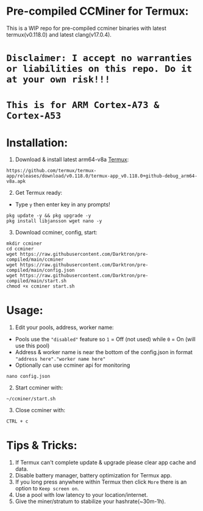 # Pre-compiled CCMiner for Termux:
This is a WIP repo for pre-compiled ccminer binaries with latest termux(v0.118.0) and latest clang(v17.0.4).

# **`Disclaimer: I accept no warranties or liabilities on this repo. Do it at your own risk!!!`**

# **`This is for ARM Cortex-A73 & Cortex-A53`**

# Installation:
1. Download & install latest arm64-v8a [Termux](https://github.com/termux/termux-app/releases/download/v0.118.0/termux-app_v0.118.0+github-debug_arm64-v8a.apk):
```
https://github.com/termux/termux-app/releases/download/v0.118.0/termux-app_v0.118.0+github-debug_arm64-v8a.apk
```
2. Get Termux ready:
- Type `y` then enter key in any prompts!
```
pkg update -y && pkg upgrade -y
pkg install libjansson wget nano -y
```
3. Download ccminer, config, start:
```
mkdir ccminer
cd ccminer
wget https://raw.githubusercontent.com/Darktron/pre-compiled/main/ccminer
wget https://raw.githubusercontent.com/Darktron/pre-compiled/main/config.json
wget https://raw.githubusercontent.com/Darktron/pre-compiled/main/start.sh
chmod +x ccminer start.sh
```
# Usage:

1. Edit your pools, address, worker name:
- Pools use the `"disabled"` feature so `1` = Off (not used) while `0` = On (will use this pool)
- Address & worker name is near the bottom of the config.json in format `"address here"."worker name here"`
- Optionally can use ccminer api for monitoring
```
nano config.json
```
2. Start ccminer with:
```
~/ccminer/start.sh
```
3. Close ccminer with:
```
CTRL + c
```
# Tips & Tricks:
1. If Termux can't complete update & upgrade please clear app cache and data.
2. Disable battery manager, battery optimization for Termux app.
3. If you long press anywhere within Termux then click `More` there is an option to `Keep screen on`.
4. Use a pool with low latency to your location/internet.
5. Give the miner/stratum to stabilize your hashrate(~30m-1h).

